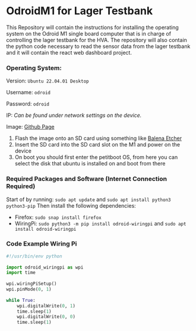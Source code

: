 # OdroidM1 for Lager Testbank
This Repository will contain the instructions for installing the operating system on the Odroid M1 single board computer that is in charge of controlling the lager testbank for the HVA.
The repository will also contain the python code necessary to read the sensor data from the lager testbank and it will contain the react web dashboard project.

### Operating System:
Version: `Ubuntu 22.04.01 Desktop`

Username: `odroid`

Password: `odroid`

IP: _Can be found under network settings on the device._

Image: [Github Page](https://github.com/TheRemote/Legendary-ODROID-M1)
1. Flash the image onto an SD card using something like [Balena Etcher](https://etcher.balena.io)
2. Insert the SD card into the SD card slot on the M1 and power on the device
3. On boot you should first enter the petitboot OS, from here you can select the disk that ubuntu is installed on and boot from there



### Required Packages and Software (Internet Connection Required)
Start of by running: `sudo apt update` and `sudo apt install python3 python3-pip`
Then install the following dependencies:
- Firefox: `sudo snap install firefox`
- WiringPi: `sudo python3 -m pip install odroid-wiringpi` and `sudo apt install odroid-wiringpi`

### Code Example Wiring Pi
```python
#!/usr/bin/env python
 
import odroid_wiringpi as wpi
import time
 
wpi.wiringPiSetup()
wpi.pinMode(0, 1)
 
while True:
    wpi.digitalWrite(0, 1)
    time.sleep(1)
    wpi.digitalWrite(0, 0)
    time.sleep(1)
```
